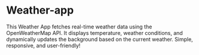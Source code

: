 # Weather-app
This Weather App fetches real-time weather data using the OpenWeatherMap API. It displays temperature, weather conditions, and dynamically updates the background based on the current weather. Simple, responsive, and user-friendly!
